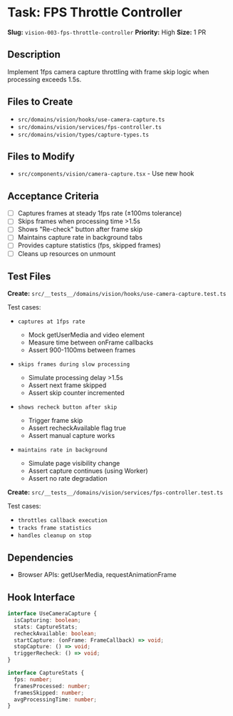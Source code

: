 # Task: FPS Throttle Controller

**Slug:** `vision-003-fps-throttle-controller`
**Priority:** High
**Size:** 1 PR

## Description
Implement 1fps camera capture throttling with frame skip logic when processing exceeds 1.5s.

## Files to Create
- `src/domains/vision/hooks/use-camera-capture.ts`
- `src/domains/vision/services/fps-controller.ts`
- `src/domains/vision/types/capture-types.ts`

## Files to Modify
- `src/components/vision/camera-capture.tsx` - Use new hook

## Acceptance Criteria
- [ ] Captures frames at steady 1fps rate (±100ms tolerance)
- [ ] Skips frames when processing time >1.5s
- [ ] Shows "Re-check" button after frame skip
- [ ] Maintains capture rate in background tabs
- [ ] Provides capture statistics (fps, skipped frames)
- [ ] Cleans up resources on unmount

## Test Files
**Create:** `src/__tests__/domains/vision/hooks/use-camera-capture.test.ts`

Test cases:
- `captures at 1fps rate`
  - Mock getUserMedia and video element
  - Measure time between onFrame callbacks
  - Assert 900-1100ms between frames
  
- `skips frames during slow processing`
  - Simulate processing delay >1.5s
  - Assert next frame skipped
  - Assert skip counter incremented
  
- `shows recheck button after skip`
  - Trigger frame skip
  - Assert recheckAvailable flag true
  - Assert manual capture works
  
- `maintains rate in background`
  - Simulate page visibility change
  - Assert capture continues (using Worker)
  - Assert no rate degradation

**Create:** `src/__tests__/domains/vision/services/fps-controller.test.ts`

Test cases:
- `throttles callback execution`
- `tracks frame statistics`
- `handles cleanup on stop`

## Dependencies
- Browser APIs: getUserMedia, requestAnimationFrame

## Hook Interface
```typescript
interface UseCameraCapture {
  isCapturing: boolean;
  stats: CaptureStats;
  recheckAvailable: boolean;
  startCapture: (onFrame: FrameCallback) => void;
  stopCapture: () => void;
  triggerRecheck: () => void;
}

interface CaptureStats {
  fps: number;
  framesProcessed: number;
  framesSkipped: number;
  avgProcessingTime: number;
}
```